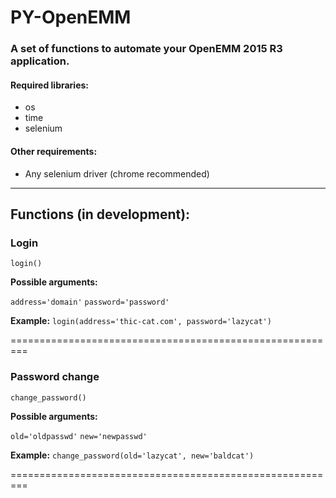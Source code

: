 # PY-OpenEMM
### A set of functions to automate your OpenEMM 2015 R3 application.

#### Required libraries:

- os
- time
- selenium

#### Other requirements:

- Any selenium driver (chrome recommended)

------------


##  Functions (in development):

### Login
 `login()`


**Possible arguments:**

`address='domain'`
`password='password'`

**Example:**
`login(address='thic-cat.com', password='lazycat')`

=========================================================

### Password change
`change_password()`

**Possible arguments:**

`old='oldpasswd'`
`new='newpasswd'`

**Example:**
`change_password(old='lazycat', new='baldcat')`


=========================================================



